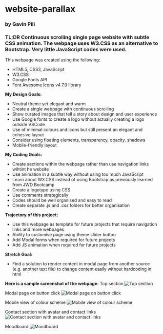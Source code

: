 # website-parallax
### by Gavin Pili

### **TL;DR**  Continuous scrolling single page website with subtle CSS animation.  The webpage uses W3.CSS as an alternative to Bootstrap.  Very little JavaScript codes were used.

This webpage was created using the following:

* HTML5, CSS3, JavaScript
* W3.CSS 
* Google Fonts API
* Font Awesome Icons v4.7.0 library

**My Design Goals:**
* Neutral theme yet elegant and warm
* Create a single webpage with continuous scrolling
* Show curated images that tell a story about design and user experience
* Use Google fonts to create a logo without actually creating a logo outside VSCode
* Use of minimal colours and icons but still present an elegant and cohesive layout
* Consider using floating elements, transparency, opacity, shadows
* Mobile-friendly layout

**My Coding Goals:**
* Create sections within the webpage rather than use navigation links wihtint he website
* Use animation in a subtle way without using too much JavaScript
* Learn about W3.CSS instead of using Bootstrap as previously learned from JWD Bootcamp
* Create a logotype using CSS
* Use comments strategically
* Codes should be well organised and easy to read
* Create separate .js and .css folders for better organisation

**Trajectory of this project:**
* Use this webpage as template for future projects that require navigation links and more webpages
* Ability to customise page using theme slider button
* Add Modal forms when required for future projects
* Add JS animation when required for future projects

**Stretch Goal:**
* Find a solution to render content in modal page from another source (e.g. another text file) to change content easily without hardcoding in html

**Here is a sample screenshot of the webpage:**
Top section
![Top section](/images/screenshot-web-01.png)

Modal page on button click
![Modal page on button click](/images/screenshot-web-02.png)

Mobile view of colour scheme
![Mobile view of colour scheme](/images/screenshot-mobile-01.png)

Contact section with avatar and contact links
![Contact section with avatar and contact links](/images/screenshot-mobile-02.png)

Moodboard
![Moodboard](/images/moodboard-min-dark.jpg)
